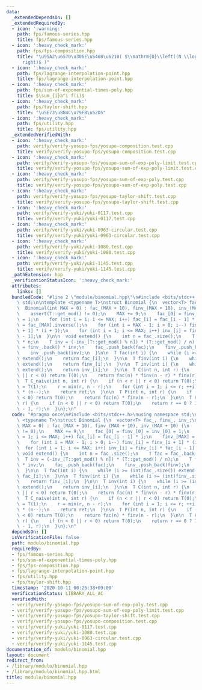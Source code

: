```yaml
---
data:
  _extendedDependsOn: []
  _extendedRequiredBy:
  - icon: ':warning:'
    path: fps/famous-series.hpp
    title: fps/famous-series.hpp
  - icon: ':heavy_check_mark:'
    path: fps/fps-composition.hpp
    title: "\u95A2\u6570\u306E\u5408\u6210( $\\mathrm{O}\\left((N \\log N)^{\\frac{3}{2}}\\\
      right)$ )"
  - icon: ':heavy_check_mark:'
    path: fps/lagrange-interpolation-point.hpp
    title: fps/lagrange-interpolation-point.hpp
  - icon: ':heavy_check_mark:'
    path: fps/sum-of-exponential-times-poly.hpp
    title: $\sum_{i}a^i f(i)$
  - icon: ':heavy_check_mark:'
    path: fps/taylor-shift.hpp
    title: "\u5E73\u884C\u79FB\u52D5"
  - icon: ':heavy_check_mark:'
    path: fps/utility.hpp
    title: fps/utility.hpp
  _extendedVerifiedWith:
  - icon: ':heavy_check_mark:'
    path: verify/verify-yosupo-fps/yosupo-composition.test.cpp
    title: verify/verify-yosupo-fps/yosupo-composition.test.cpp
  - icon: ':heavy_check_mark:'
    path: verify/verify-yosupo-fps/yosupo-sum-of-exp-poly-limit.test.cpp
    title: verify/verify-yosupo-fps/yosupo-sum-of-exp-poly-limit.test.cpp
  - icon: ':heavy_check_mark:'
    path: verify/verify-yosupo-fps/yosupo-sum-of-exp-poly.test.cpp
    title: verify/verify-yosupo-fps/yosupo-sum-of-exp-poly.test.cpp
  - icon: ':heavy_check_mark:'
    path: verify/verify-yosupo-fps/yosupo-taylor-shift.test.cpp
    title: verify/verify-yosupo-fps/yosupo-taylor-shift.test.cpp
  - icon: ':heavy_check_mark:'
    path: verify/verify-yuki/yuki-0117.test.cpp
    title: verify/verify-yuki/yuki-0117.test.cpp
  - icon: ':heavy_check_mark:'
    path: verify/verify-yuki/yuki-0963-circular.test.cpp
    title: verify/verify-yuki/yuki-0963-circular.test.cpp
  - icon: ':heavy_check_mark:'
    path: verify/verify-yuki/yuki-1080.test.cpp
    title: verify/verify-yuki/yuki-1080.test.cpp
  - icon: ':heavy_check_mark:'
    path: verify/verify-yuki/yuki-1145.test.cpp
    title: verify/verify-yuki/yuki-1145.test.cpp
  _pathExtension: hpp
  _verificationStatusIcon: ':heavy_check_mark:'
  attributes:
    links: []
  bundledCode: "#line 2 \"modulo/binomial.hpp\"\n#include <bits/stdc++.h>\nusing namespace\
    \ std;\n\ntemplate <typename T>\nstruct Binomial {\n  vector<T> fac_, finv_, inv_;\n\
    \  Binomial(int MAX = 0) : fac_(MAX + 10), finv_(MAX + 10), inv_(MAX + 10) {\n\
    \    assert(T::get_mod() != 0);\n    MAX += 9;\n    fac_[0] = finv_[0] = inv_[0]\
    \ = 1;\n    for (int i = 1; i <= MAX; i++) fac_[i] = fac_[i - 1] * i;\n    finv_[MAX]\
    \ = fac_[MAX].inverse();\n    for (int i = MAX - 1; i > 0; i--) finv_[i] = finv_[i\
    \ + 1] * (i + 1);\n    for (int i = 1; i <= MAX; i++) inv_[i] = finv_[i] * fac_[i\
    \ - 1];\n  }\n\n  void extend() {\n    int n = fac_.size();\n    T fac = fac_.back()\
    \ * n;\n    T inv = (-inv_[T::get_mod() % n]) * (T::get_mod() / n);\n    T finv\
    \ = finv_.back() * inv;\n    fac_.push_back(fac);\n    finv_.push_back(finv);\n\
    \    inv_.push_back(inv);\n  }\n\n  T fac(int i) {\n    while (i >= (int)fac_.size())\
    \ extend();\n    return fac_[i];\n  }\n\n  T finv(int i) {\n    while (i >= (int)finv_.size())\
    \ extend();\n    return finv_[i];\n  }\n\n  T inv(int i) {\n    while (i >= (int)inv_.size())\
    \ extend();\n    return inv_[i];\n  }\n\n  T C(int n, int r) {\n    if (n < r\
    \ || r < 0) return T(0);\n    return fac(n) * finv(n - r) * finv(r);\n  }\n\n\
    \  T C_naive(int n, int r) {\n    if (n < r || r < 0) return T(0);\n    T ret\
    \ = T(1);\n    r = min(r, n - r);\n    for (int i = 1; i <= r; ++i) ret *= inv(i)\
    \ * (n--);\n    return ret;\n  }\n\n  T P(int n, int r) {\n    if (n < r || r\
    \ < 0) return T(0);\n    return fac(n) * finv(n - r);\n  }\n\n  T H(int n, int\
    \ r) {\n    if (n < 0 || r < 0) return T(0);\n    return r == 0 ? 1 : C(n + r\
    \ - 1, r);\n  }\n};\n"
  code: "#pragma once\n#include <bits/stdc++.h>\nusing namespace std;\n\ntemplate\
    \ <typename T>\nstruct Binomial {\n  vector<T> fac_, finv_, inv_;\n  Binomial(int\
    \ MAX = 0) : fac_(MAX + 10), finv_(MAX + 10), inv_(MAX + 10) {\n    assert(T::get_mod()\
    \ != 0);\n    MAX += 9;\n    fac_[0] = finv_[0] = inv_[0] = 1;\n    for (int i\
    \ = 1; i <= MAX; i++) fac_[i] = fac_[i - 1] * i;\n    finv_[MAX] = fac_[MAX].inverse();\n\
    \    for (int i = MAX - 1; i > 0; i--) finv_[i] = finv_[i + 1] * (i + 1);\n  \
    \  for (int i = 1; i <= MAX; i++) inv_[i] = finv_[i] * fac_[i - 1];\n  }\n\n \
    \ void extend() {\n    int n = fac_.size();\n    T fac = fac_.back() * n;\n  \
    \  T inv = (-inv_[T::get_mod() % n]) * (T::get_mod() / n);\n    T finv = finv_.back()\
    \ * inv;\n    fac_.push_back(fac);\n    finv_.push_back(finv);\n    inv_.push_back(inv);\n\
    \  }\n\n  T fac(int i) {\n    while (i >= (int)fac_.size()) extend();\n    return\
    \ fac_[i];\n  }\n\n  T finv(int i) {\n    while (i >= (int)finv_.size()) extend();\n\
    \    return finv_[i];\n  }\n\n  T inv(int i) {\n    while (i >= (int)inv_.size())\
    \ extend();\n    return inv_[i];\n  }\n\n  T C(int n, int r) {\n    if (n < r\
    \ || r < 0) return T(0);\n    return fac(n) * finv(n - r) * finv(r);\n  }\n\n\
    \  T C_naive(int n, int r) {\n    if (n < r || r < 0) return T(0);\n    T ret\
    \ = T(1);\n    r = min(r, n - r);\n    for (int i = 1; i <= r; ++i) ret *= inv(i)\
    \ * (n--);\n    return ret;\n  }\n\n  T P(int n, int r) {\n    if (n < r || r\
    \ < 0) return T(0);\n    return fac(n) * finv(n - r);\n  }\n\n  T H(int n, int\
    \ r) {\n    if (n < 0 || r < 0) return T(0);\n    return r == 0 ? 1 : C(n + r\
    \ - 1, r);\n  }\n};\n"
  dependsOn: []
  isVerificationFile: false
  path: modulo/binomial.hpp
  requiredBy:
  - fps/famous-series.hpp
  - fps/sum-of-exponential-times-poly.hpp
  - fps/fps-composition.hpp
  - fps/lagrange-interpolation-point.hpp
  - fps/utility.hpp
  - fps/taylor-shift.hpp
  timestamp: '2020-10-11 00:26:38+09:00'
  verificationStatus: LIBRARY_ALL_AC
  verifiedWith:
  - verify/verify-yosupo-fps/yosupo-sum-of-exp-poly.test.cpp
  - verify/verify-yosupo-fps/yosupo-sum-of-exp-poly-limit.test.cpp
  - verify/verify-yosupo-fps/yosupo-taylor-shift.test.cpp
  - verify/verify-yosupo-fps/yosupo-composition.test.cpp
  - verify/verify-yuki/yuki-0117.test.cpp
  - verify/verify-yuki/yuki-1080.test.cpp
  - verify/verify-yuki/yuki-0963-circular.test.cpp
  - verify/verify-yuki/yuki-1145.test.cpp
documentation_of: modulo/binomial.hpp
layout: document
redirect_from:
- /library/modulo/binomial.hpp
- /library/modulo/binomial.hpp.html
title: modulo/binomial.hpp
---
```

